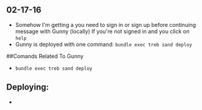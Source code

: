 ## 02-17-16
* Somehow I'm getting a you need to sign in or sign up before continuing message with Gunny (locally) If you're not signed in and you click on `help`
* Gunny is deployed with one command:
`bundle exec treb sand deploy`

##Comands Related To Gunny
* `bundle exec treb sand deploy`

## Deploying:
* 
